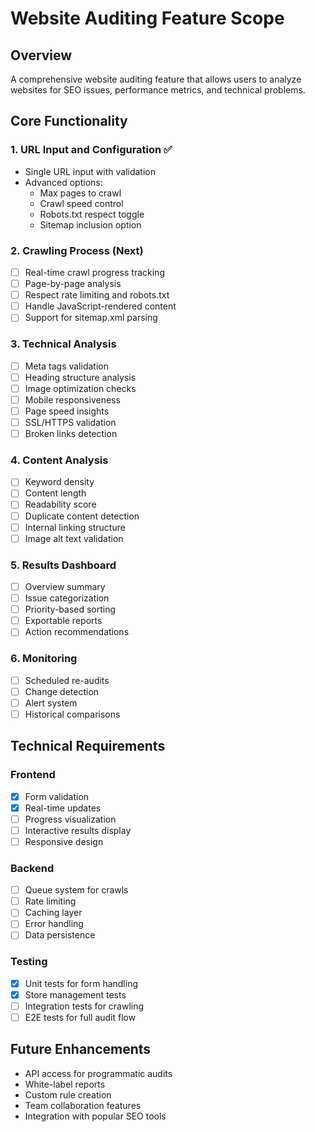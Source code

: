 # Website Auditing Feature Scope

## Overview

A comprehensive website auditing feature that allows users to analyze websites for SEO issues, performance metrics, and technical problems.

## Core Functionality

### 1. URL Input and Configuration ✅

- Single URL input with validation
- Advanced options:
  - Max pages to crawl
  - Crawl speed control
  - Robots.txt respect toggle
  - Sitemap inclusion option

### 2. Crawling Process (Next)

- [ ] Real-time crawl progress tracking
- [ ] Page-by-page analysis
- [ ] Respect rate limiting and robots.txt
- [ ] Handle JavaScript-rendered content
- [ ] Support for sitemap.xml parsing

### 3. Technical Analysis

- [ ] Meta tags validation
- [ ] Heading structure analysis
- [ ] Image optimization checks
- [ ] Mobile responsiveness
- [ ] Page speed insights
- [ ] SSL/HTTPS validation
- [ ] Broken links detection

### 4. Content Analysis

- [ ] Keyword density
- [ ] Content length
- [ ] Readability score
- [ ] Duplicate content detection
- [ ] Internal linking structure
- [ ] Image alt text validation

### 5. Results Dashboard

- [ ] Overview summary
- [ ] Issue categorization
- [ ] Priority-based sorting
- [ ] Exportable reports
- [ ] Action recommendations

### 6. Monitoring

- [ ] Scheduled re-audits
- [ ] Change detection
- [ ] Alert system
- [ ] Historical comparisons

## Technical Requirements

### Frontend

- [x] Form validation
- [x] Real-time updates
- [ ] Progress visualization
- [ ] Interactive results display
- [ ] Responsive design

### Backend

- [ ] Queue system for crawls
- [ ] Rate limiting
- [ ] Caching layer
- [ ] Error handling
- [ ] Data persistence

### Testing

- [x] Unit tests for form handling
- [x] Store management tests
- [ ] Integration tests for crawling
- [ ] E2E tests for full audit flow

## Future Enhancements

- API access for programmatic audits
- White-label reports
- Custom rule creation
- Team collaboration features
- Integration with popular SEO tools
